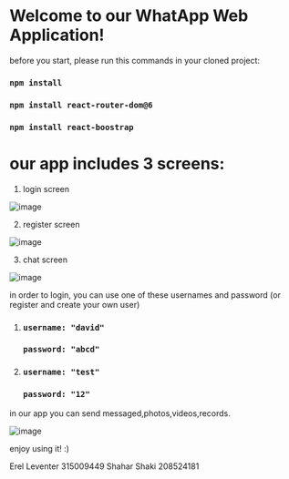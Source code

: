 # Welcome to our WhatApp Web Application! 

before you start, please run this commands in your cloned project:

### `npm install`

### `npm install react-router-dom@6`

### `npm install react-boostrap`

# our app includes 3 screens: #
1. login screen

![image](https://user-images.githubusercontent.com/47318413/165027090-6baf9f34-432a-402c-82ba-9c798cafd3fe.png)

2. register screen

![image](https://user-images.githubusercontent.com/47318413/165027115-9cf83e6b-0105-4624-a552-daa599e66c40.png)

3. chat screen

![image](https://user-images.githubusercontent.com/47318413/165027232-a71a3144-7976-4067-8726-cce038434da0.png)

in order to login, you can use one of these usernames and password (or register and create your own user)
1.  ### `username: "david"`
    ### `password: "abcd" `
2.  ### `username: "test"`
    ### `password: "12"`
    
in our app you can send messaged,photos,videos,records.

![image](https://user-images.githubusercontent.com/47318413/165027520-e7cc2bb7-65db-412c-a636-39d569ea3bfd.png)


enjoy using it! :) 

Erel Leventer 315009449
Shahar Shaki 208524181
  

